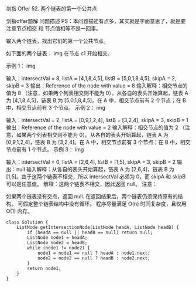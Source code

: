 剑指 Offer 52. 两个链表的第一个公共点

剑指offer题解
问题描述
PS：本问题描述有点多，其实就是字面意思了，就是要注意节点相交 和 节点值相等不是一回事。

输入两个链表，找出它们的第一个公共节点。

如下面的两个链表：
img
在节点 c1 开始相交。

示例 1：
img

输入：intersectVal = 8, listA = [4,1,8,4,5], listB = [5,0,1,8,4,5], skipA = 2, skipB = 3
输出：Reference of the node with value = 8
输入解释：相交节点的值为 8 （注意，如果两个列表相交则不能为 0）。从各自的表头开始算起，链表 A 为 [4,1,8,4,5]，链表 B 为 [5,0,1,8,4,5]。在 A 中，相交节点前有 2 个节点；在 B 中，相交节点前有 3 个节点。
示例 2：
img

输入：intersectVal = 2, listA = [0,9,1,2,4], listB = [3,2,4], skipA = 3, skipB = 1
输出：Reference of the node with value = 2
输入解释：相交节点的值为 2 （注意，如果两个列表相交则不能为 0）。从各自的表头开始算起，链表 A 为 [0,9,1,2,4]，链表 B 为 [3,2,4]。在 A 中，相交节点前有 3 个节点；在 B 中，相交节点前有 1 个节点。
示例 3：
img

输入：intersectVal = 0, listA = [2,6,4], listB = [1,5], skipA = 3, skipB = 2
输出：null
输入解释：从各自的表头开始算起，链表 A 为 [2,6,4]，链表 B 为 [1,5]。由于这两个链表不相交，所以 intersectVal 必须为 0，而 skipA 和 skipB 可以是任意值。
解释：这两个链表不相交，因此返回 null。
注意：

如果两个链表没有交点，返回 null.
在返回结果后，两个链表仍须保持原有的结构。
可假定整个链表结构中没有循环。
程序尽量满足 O(n) 时间复杂度，且仅用 O(1) 内存。
```
class Solution {
    ListNode getIntersectionNode(ListNode headA, ListNode headB) {
        if (headA == null || headB == null) return null;
        ListNode node1 = headA;
        ListNode node2 = headB;
        while (node1 != node2) {
            node1 = node1 == null ? headA : node1.next;
            node2 = node2 == null ? headB : node2.next;
        }
        return node1;
    }
}
```